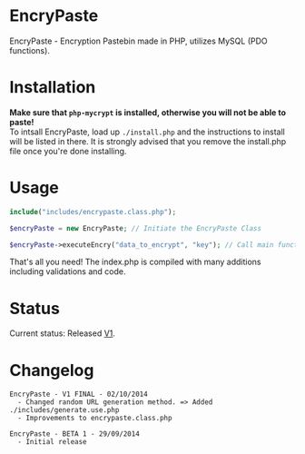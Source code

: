 EncryPaste
==========

EncryPaste - Encryption Pastebin made in PHP, utilizes MySQL (PDO functions).

Installation
=============
**Make sure that `php-mycrypt` is installed, otherwise you will not be able to paste!**  
To intsall EncryPaste, load up `./install.php` and the instructions to install will be listed in there.
It is strongly advised that you remove the install.php file once you're done installing.

Usage
=======

```php
include("includes/encrypaste.class.php");

$encryPaste = new EncryPaste; // Initiate the EncryPaste Class

$encryPaste->executeEncry("data_to_encrypt", "key"); // Call main function with 2 params: data and key.

```

That's all you need! The index.php is compiled with many additions including validations and code. 

Status
======

Current status: Released <a href="https://github.com/redrails/EncryPaste/releases/tag/v1">V1</a>.

Changelog
=========

```
EncryPaste - V1 FINAL - 02/10/2014
  - Changed random URL generation method. => Added ./includes/generate.use.php
  - Improvements to encrypaste.class.php

EncryPaste - BETA 1 - 29/09/2014
  - Initial release
  
```
